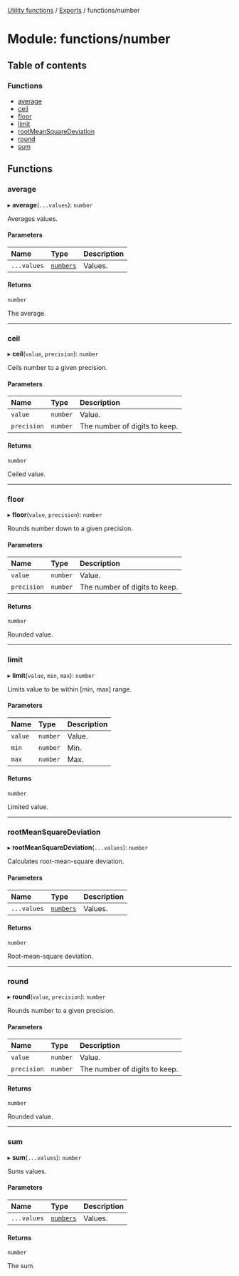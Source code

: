 [Utility functions](../index.md) / [Exports](../modules.md) / functions/number

# Module: functions/number

## Table of contents

### Functions

- [average](functions_number.md#average)
- [ceil](functions_number.md#ceil)
- [floor](functions_number.md#floor)
- [limit](functions_number.md#limit)
- [rootMeanSquareDeviation](functions_number.md#rootmeansquaredeviation)
- [round](functions_number.md#round)
- [sum](functions_number.md#sum)

## Functions

### average

▸ **average**(`...values`): `number`

Averages values.

#### Parameters

| Name | Type | Description |
| :------ | :------ | :------ |
| `...values` | [`numbers`](types_core.md#numbers) | Values. |

#### Returns

`number`

The average.

___

### ceil

▸ **ceil**(`value`, `precision`): `number`

Ceils number to a given precision.

#### Parameters

| Name | Type | Description |
| :------ | :------ | :------ |
| `value` | `number` | Value. |
| `precision` | `number` | The number of digits to keep. |

#### Returns

`number`

Ceiled value.

___

### floor

▸ **floor**(`value`, `precision`): `number`

Rounds number down to a given precision.

#### Parameters

| Name | Type | Description |
| :------ | :------ | :------ |
| `value` | `number` | Value. |
| `precision` | `number` | The number of digits to keep. |

#### Returns

`number`

Rounded value.

___

### limit

▸ **limit**(`value`, `min`, `max`): `number`

Limits value to be within [min, max] range.

#### Parameters

| Name | Type | Description |
| :------ | :------ | :------ |
| `value` | `number` | Value. |
| `min` | `number` | Min. |
| `max` | `number` | Max. |

#### Returns

`number`

Limited value.

___

### rootMeanSquareDeviation

▸ **rootMeanSquareDeviation**(`...values`): `number`

Calculates root-mean-square deviation.

#### Parameters

| Name | Type | Description |
| :------ | :------ | :------ |
| `...values` | [`numbers`](types_core.md#numbers) | Values. |

#### Returns

`number`

Root-mean-square deviation.

___

### round

▸ **round**(`value`, `precision`): `number`

Rounds number to a given precision.

#### Parameters

| Name | Type | Description |
| :------ | :------ | :------ |
| `value` | `number` | Value. |
| `precision` | `number` | The number of digits to keep. |

#### Returns

`number`

Rounded value.

___

### sum

▸ **sum**(`...values`): `number`

Sums values.

#### Parameters

| Name | Type | Description |
| :------ | :------ | :------ |
| `...values` | [`numbers`](types_core.md#numbers) | Values. |

#### Returns

`number`

The sum.
